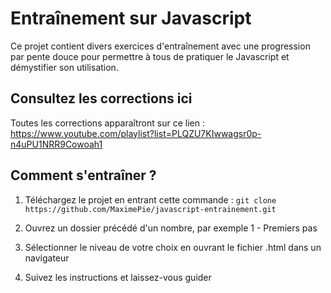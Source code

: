 # Entraînement sur Javascript 

Ce projet contient divers exercices d'entraînement avec une progression par pente douce pour permettre à 
tous de pratiquer le Javascript et démystifier son utilisation. 

## Consultez les corrections ici

Toutes les corrections apparaîtront sur ce lien : https://www.youtube.com/playlist?list=PLQZU7KIwwagsr0p-n4uPU1NRR9Cowoah1

## Comment s'entraîner ? 

1. Téléchargez le projet en entrant cette commande :
`git clone https://github.com/MaximePie/javascript-entrainement.git`

2. Ouvrez un dossier précédé d'un nombre, par exemple 1 - Premiers pas

3. Sélectionner le niveau de votre choix en ouvrant le fichier .html dans un navigateur

4. Suivez les instructions et laissez-vous guider 
